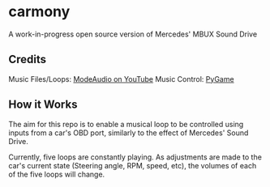 # carmony
A work-in-progress open source version of Mercedes' MBUX Sound Drive

## Credits
Music Files/Loops: [ModeAudio on YouTube](https://www.youtube.com/watch?v=8b_Mv0cUEsc)
Music Control: [PyGame](https://github.com/pygame/pygame)

## How it Works
The aim for this repo is to enable a musical loop to be controlled using inputs from a car's OBD port, similarly to the effect of Mercedes' Sound Drive.

Currently, five loops are constantly playing. As adjustments are made to the car's current state (Steering angle, RPM, speed, etc), the volumes of each of the five loops will change.